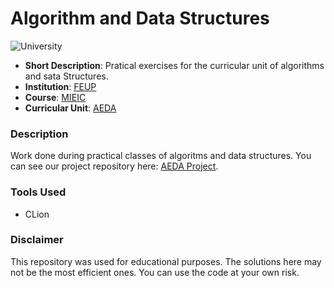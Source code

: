 # Algorithm and Data Structures

![University](https://img.shields.io/badge/FEUP-MIEIC-red)

- **Short Description**: Pratical exercises for the curricular unit of algorithms and sata Structures.
- **Institution**: [FEUP](https://sigarra.up.pt/feup/en/web_page.Inicial)
- **Course**: [MIEIC](https://sigarra.up.pt/feup/en/cur_geral.cur_view?pv_curso_id=742&pv_ano_lectivo=2019)
- **Curricular Unit**: [AEDA](https://sigarra.up.pt/feup/pt/ucurr_geral.ficha_uc_view?pv_ocorrencia_id=368697)

### Description

Work done during practical classes of algoritms and data structures. You can see our project repository here: [AEDA Project](https://github.com/Samuuuh/feup-aeda-project).

### Tools Used

- CLion

### Disclaimer

This repository was used for educational purposes. The solutions here may not be the most efficient ones. You can use the code at your own risk.

